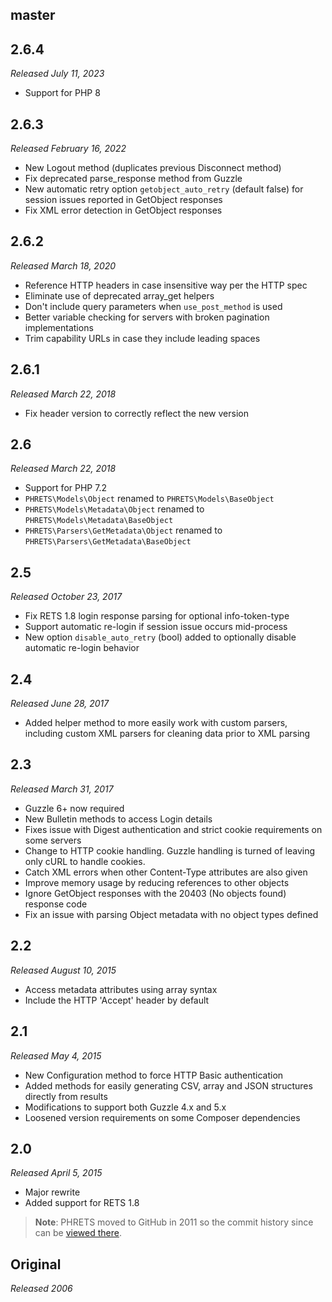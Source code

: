 ## master

## 2.6.4

_Released July 11, 2023_

* Support for PHP 8

## 2.6.3

_Released February 16, 2022_

* New Logout method (duplicates previous Disconnect method)
* Fix deprecated parse_response method from Guzzle
* New automatic retry option `getobject_auto_retry` (default false) for session issues reported in GetObject responses
* Fix XML error detection in GetObject responses

## 2.6.2

_Released March 18, 2020_

* Reference HTTP headers in case insensitive way per the HTTP spec
* Eliminate use of deprecated array_get helpers
* Don't include query parameters when `use_post_method` is used
* Better variable checking for servers with broken pagination implementations
* Trim capability URLs in case they include leading spaces

## 2.6.1

_Released March 22, 2018_

* Fix header version to correctly reflect the new version

## 2.6

_Released March 22, 2018_

* Support for PHP 7.2
* `PHRETS\Models\Object` renamed to `PHRETS\Models\BaseObject`
* `PHRETS\Models\Metadata\Object` renamed to `PHRETS\Models\Metadata\BaseObject`
* `PHRETS\Parsers\GetMetadata\Object` renamed to `PHRETS\Parsers\GetMetadata\BaseObject`

## 2.5

_Released October 23, 2017_

- Fix RETS 1.8 login response parsing for optional info-token-type
- Support automatic re-login if session issue occurs mid-process
- New option `disable_auto_retry` (bool) added to optionally disable automatic re-login behavior

## 2.4

_Released June 28, 2017_

- Added helper method to more easily work with custom parsers, including custom XML parsers for cleaning data prior to XML parsing

## 2.3

_Released March 31, 2017_

- Guzzle 6+ now required
- New Bulletin methods to access Login details
- Fixes issue with Digest authentication and strict cookie requirements on some servers
- Change to HTTP cookie handling.  Guzzle handling is turned of leaving only cURL to handle cookies.
- Catch XML errors when other Content-Type attributes are also given
- Improve memory usage by reducing references to other objects
- Ignore GetObject responses with the 20403 (No objects found) response code
- Fix an issue with parsing Object metadata with no object types defined

## 2.2

_Released August 10, 2015_

- Access metadata attributes using array syntax
- Include the HTTP 'Accept' header by default

## 2.1

_Released May 4, 2015_

- New Configuration method to force HTTP Basic authentication
- Added methods for easily generating CSV, array and JSON structures directly from results
- Modifications to support both Guzzle 4.x and 5.x
- Loosened version requirements on some Composer dependencies


## 2.0

_Released April 5, 2015_

- Major rewrite
- Added support for RETS 1.8


> **Note**: PHRETS moved to GitHub in 2011 so the commit history since can be [viewed there](https://github.com/troydavisson/PHRETS/commits/master).

## Original

_Released 2006_

